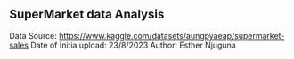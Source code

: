 ##  SuperMarket data Analysis
Data Source: https://www.kaggle.com/datasets/aungpyaeap/supermarket-sales
Date of Initia upload: 23/8/2023
Author: Esther Njuguna